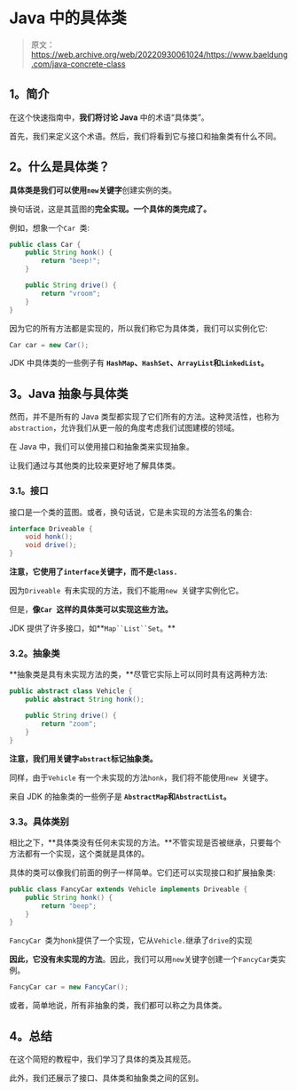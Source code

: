 # Java 中的具体类

> 原文：<https://web.archive.org/web/20220930061024/https://www.baeldung.com/java-concrete-class>

## 1。简介

在这个快速指南中，**我们将讨论 Java** 中的术语“具体类”。

首先，我们来定义这个术语。然后，我们将看到它与接口和抽象类有什么不同。

## 2。什么是具体类？

**具体类是我们可以使用`new`关键字**创建实例的类。

换句话说，这是其蓝图的**完全实现。一个具体的类完成了。**

例如，想象一个`Car `类:

```java
public class Car {
    public String honk() {
        return "beep!";
    }

    public String drive() {
        return "vroom";
    }
}
```

因为它的所有方法都是实现的，所以我们称它为具体类，我们可以实例化它:

```java
Car car = new Car();
```

JDK 中具体类的一些例子有 **`HashMap`、`HashSet`、`ArrayList`和`LinkedList`。**

## 3。Java 抽象与具体类

然而，并不是所有的 Java 类型都实现了它们所有的方法。这种灵活性，也称为`abstraction`，允许我们从更一般的角度考虑我们试图建模的领域。

在 Java 中，我们可以使用接口和抽象类来实现抽象。

让我们通过与其他类的比较来更好地了解具体类。

### 3.1。接口

接口是一个类的蓝图。或者，换句话说，它是未实现的方法签名的集合:

```java
interface Driveable {
    void honk();
    void drive();
}
```

**注意，它使用了`interface`关键字，而不是`class.`**

因为`Driveable `有未实现的方法，我们不能用`new `关键字实例化它。

但是，**像`Car `这样的具体类可以实现这些方法。**

JDK 提供了许多接口，如**`Map``List``Set`。**

### 3.2。抽象类

**抽象类是具有未实现方法的类，**尽管它实际上可以同时具有这两种方法:

```java
public abstract class Vehicle {
    public abstract String honk();

    public String drive() {
        return "zoom";
    }
}
```

**注意，我们用关键字`abstract`标记抽象类。**

同样，由于`Vehicle` 有一个未实现的方法`honk`，我们将不能使用`new `关键字。

来自 JDK 的抽象类的一些例子是 **`AbstractMap`和`AbstractList`。**

### 3.3。具体类别

相比之下，**具体类没有任何未实现的方法。**不管实现是否被继承，只要每个方法都有一个实现，这个类就是具体的。

具体的类可以像我们前面的例子一样简单。它们还可以实现接口和扩展抽象类:

```java
public class FancyCar extends Vehicle implements Driveable {
    public String honk() { 
        return "beep";
    }
}
```

`FancyCar `类为`honk`提供了一个实现，它从`Vehicle.`继承了`drive`的实现

**因此，它没有未实现的方法**。因此，我们可以用`new`关键字创建一个`FancyCar`类实例。

```java
FancyCar car = new FancyCar();
```

或者，简单地说，所有非抽象的类，我们都可以称之为具体类。

## 4。总结

在这个简短的教程中，我们学习了具体的类及其规范。

此外，我们还展示了接口、具体类和抽象类之间的区别。